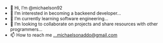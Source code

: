 - 👋 Hi, I’m @michaelson92
- 👀 I’m interested in becoming a backeend developer...
- 🌱 I’m currently learning software engineering...
- 💞️ I’m looking to collaborate on projects and share resources with other programmers...
- 📫 How to reach me ...michaelsonaddo@gmail.com

<!---
michaelson92/michaelson92 is a ✨ special ✨ repository because its `README.md` (this file) appears on your GitHub profile.
You can click the Preview link to take a look at your changes.
--->
